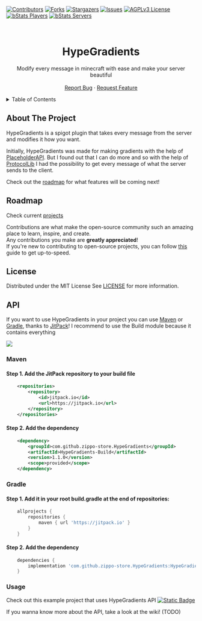 [![Contributors][contributors-shield]][contributors-url]
[![Forks][forks-shield]][forks-url]
[![Stargazers][stars-shield]][stars-url]
[![Issues][issues-shield]][issues-url]
[![AGPLv3 License][license-shield]][license-url]
[![bStats Players][bstats-player]][bstats-url]
[![bStats Servers][bstats-server]][bstats-url]


<!-- PROJECT LOGO -->
<br />
<div align="center">
  <h1>HypeGradients</h1>
  <p>
    Modify every message in minecraft with ease and make your server beautiful
    <br />
    <br />
    <a href="https://github.com/zippo-store/HypeGradients/issues">Report Bug</a>
    ·
    <a href="https://github.com/zippo-store/HypeGradients/issues">Request Feature</a>
  </p>
</div>




<!-- TABLE OF CONTENTS -->
<details>
  <summary>Table of Contents</summary>
  <ol>
    <li><a href="#about-the-project">About The Project</a></li>
    <li><a href="#roadmap">Roadmap</a></li>
    <li><a href="#license">License</a></li>
    <li>
        <a href="#API">API</a>
        <ul>
            <li><a href="#Maven">Maven</a></li>
            <li><a href="#Gradle">Gradle</a></li>
            <li><a href="#Usage">Usage</a></li>
        </ul>
    </li>

  </ol>
</details>




<!-- ABOUT THE PROJECT -->

## About The Project

HypeGradients is a spigot plugin that takes every message from the server and modifies it how you want.

Initially, HypeGradients was made for making gradients with the help
of [PlaceholderAPI](https://github.com/PlaceholderAPI/PlaceholderAPI).
But I found out that I can do more and so with the help of [ProtocolLib](https://github.com/dmulloy2/ProtocolLib) I had
the possibility
to get every message of what the server sends to the client.

Check out the [roadmap](#roadmap) for what features will be coming next!

<!-- ROADMAP -->

## Roadmap

Check current [projects](https://github.com/zippo-store/HypeGradients/projects)

Contributions are what make the open-source community such an amazing place to learn, inspire, and create.  
Any contributions you make are **greatly appreciated**!  
If you're new to contributing to open-source projects,
you can follow [this](https://docs.github.com/en/get-started/quickstart/contributing-to-projects) guide to get
up-to-speed.




<!-- LICENSE -->

## License

Distributed under the MIT License
See [LICENSE][license-url] for more information.

## API

If you want to use HypeGradients in your project you can use [Maven](#maven) or [Gradle](#gradle), thanks
to [JitPack](https://jitpack.io)!
I recommend to use the Build module because it contains everything

[![][jitpack-shield]][jitpack-url]

### Maven

#### Step 1. Add the JitPack repository to your build file

```xml
    <repositories>
        <repository>
            <id>jitpack.io</id>
            <url>https://jitpack.io</url>
        </repository>
    </repositories>
```

#### Step 2. Add the dependency

```xml
    <dependency>
        <groupId>com.github.zippo-store.HypeGradients</groupId>
        <artifactId>HypeGradients-Build</artifactId>
        <version>1.1.0</version>
        <scope>provided</scope>
    </dependency>
```

### Gradle

#### Step 1. Add it in your root build.gradle at the end of repositories:

```groovy
    allprojects {
        repositories {
            maven { url 'https://jitpack.io' }
        }
    }
```

#### Step 2. Add the dependency

```groovy
    dependencies {
        implementation 'com.github.zippo-store.HypeGradients:HypeGradients-Build:1.1.0'
    }
```

### Usage

Check out this example project that uses HypeGradients API
[![Static Badge][hypegradientsgui-shield]][hypegradientsgui-link]

If you wanna know more about the API, take a look at the wiki! (TODO)

<!-- MARKDOWN LINKS & IMAGES -->
<!-- https://www.markdownguide.org/basic-syntax/#reference-style-links -->

[contributors-shield]: https://img.shields.io/github/contributors/zippo-store/HypeGradients.svg?style=for-the-badge

[contributors-url]: https://github.com/zippo-store/HypeGradients/graphs/contributors

[forks-shield]: https://img.shields.io/github/forks/zippo-store/HypeGradients.svg?style=for-the-badge

[forks-url]: https://github.com/zippo-store/HypeGradients/network/members

[stars-shield]: https://img.shields.io/github/stars/zippo-store/HypeGradients.svg?style=for-the-badge

[stars-url]: https://github.com/zippo-store/HypeGradients/stargazers

[issues-shield]: https://img.shields.io/github/issues/zippo-store/HypeGradients.svg?style=for-the-badge

[issues-url]: https://github.com/zippo-store/HypeGradients/issues

[license-shield]: https://img.shields.io/github/license/zippo-store/HypeGradients.svg?style=for-the-badge

[license-url]: https://github.com/zippo-store/HypeGradients/blob/main/LICENSE

[bstats-url]: https://bstats.org/plugin/bukkit/HypeGradients/17671

[bstats-player]: https://img.shields.io/bstats/players/17671?style=for-the-badge&link=https%3A%2F%2Fbstats.org%2Fplugin%2Fbukkit%2FHypeGradients%2F17671

[bstats-server]: https://img.shields.io/bstats/servers/17671?style=for-the-badge&link=https%3A%2F%2Fbstats.org%2Fplugin%2Fbukkit%2FHypeGradients%2F17671

[jitpack-shield]: https://jitpack.io/v/zippo-store/HypeGradients.svg

[jitpack-url]: https://jitpack.io/#zippo-store/HypeGradients

[hypegradientsgui-shield]: https://img.shields.io/badge/HypeGradientsGUI-3?style=plastic&logo=github&logoColor=black&label=Check%20out&link=https%3A%2F%2Fgithub.com%2FDoubleNico%2FHypeGradients-GUI

[hypegradientsgui-link]: https://github.com/DoubleNico/HypeGradients-GUI
